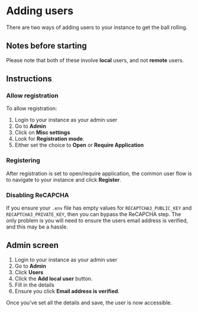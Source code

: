 # Adding users

There are two ways of adding users to your instance to get the ball rolling.

## Notes before starting

Please note that both of these involve **local** users, and not **remote** users.

## Instructions

### Allow registration

To allow registration:

1. Login to your instance as your admin user
2. Go to **Admin**
3. Click on **Misc settings**
4. Look for **Registration mode**. 
5. Either set the choice to **Open** or **Require Application** 

### Registering

After registration is set to open/require application, the common user flow is to 
navigate to your instance and click **Register**.

### Disabling ReCAPCHA

If you ensure your `.env` file has empty values for `RECAPTCHA3_PUBLIC_KEY` and 
`RECAPTCHA3_PRIVATE_KEY`, then you can bypass the ReCAPCHA step. The only problem is
you will need to ensure the users email address is verified, and this may be a hassle.

## Admin screen

1. Login to your instance as your admin user
2. Go to **Admin**
3. Click **Users**
4. Click the **Add local user** button. 
5. Fill in the details 
6. Ensure you click **Email address is verified**. 

Once you've set all the details and save, the user is now accessible.